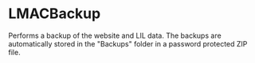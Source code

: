 # LMACBackup

Performs a backup of the website and LIL data.
The backups are automatically stored in the "Backups" folder in a password protected ZIP file.
